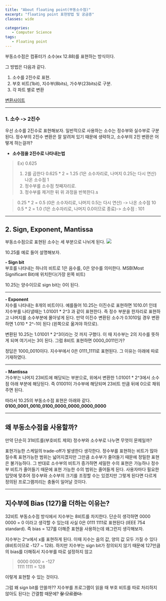 ```yaml
---
title: "About floating point(부동소수점)"
excerpt: "floating point 표현방법 및 궁금증"
classes: wide

categories:
   - Computer Science
tags:
   - Floating point
---
```


부동소수점은 컴퓨터가 소수(ex 12.88)를 표현하는 방식이다.   

그 방법은 다음과 같다.
1. 소수를 2진수로 표현.
2. 부호 비트(1bit), 지수부(8bits), 가수부(23bits)로 구분.
3. 각 파트 별로 변환

[변환사이트](https://www.h-schmidt.net/FloatConverter/IEEE754.html)

***

### 1. 소수 -> 2진수

우선 소수를 2진수로 표현해보자. 일반적으로 사용하는 소수는 정수부와 실수부로 구분된다.
정수부의 2진수 변환은 잘 알려져 있기 때문에 생략하고, 소수부의 2진 변환은 어떻게 하는걸까?   

- **소수점을 2진수로 나타내는법**

> Ex) 0.625
> 1. 2를 곱한다
      0.625 * 2 = 1.25 (1은 소수자리로, 나머지 0.25는 다시 연산) 
      나온 소수점 1
> 2. 정수부를 소수점 첫째자리로.
> 3. 정수부를 제거한 뒤 위 과정을 반복한다.s

>    0.25 * 2 = 0.5 (0은 소수자리로, 나머지 0.5는 다시 연산) -> 나온 소수점 10    
>    0.5 * 2 = 1.0 (1은 소수자리로, 나머지 0.0이므로 종료)-> 소수점 : 101

***

## 2. Sign, Exponent, Mantissa

부동소수점으로 표현된 소수는 세 부분으로 나뉘게 된다.
![](https://username-jm.github.io/assets/images/1_floating_point.jpg)

10.25를 예로 들어 설명해보자.

**- Sign bit**   
부호를 나타내는 하나의 비트로 1은 음수를, 0은 양수를 의미한다. MSB(Most Significant Bit)에 위치한다(가장 왼쪽 비트)

10.25는 양수이므로 sign bit는 0이 된다.

***

**- Exponent**   
지수를 나타내는 8개의 비트이다. 예를들어 10.25는 이진수로 표현하면 1010.01 인데  지수부를 나타낼때는 1.01001 * 2^3 과 같이 표현한다. 즉 정수 부분을 한자리로 표현하고 나머지를 소수부분에 몰아넣게 된다. 만약 이진수 변환된 소수가 0.1010일 경우 변환하면 1.010 * 2^-1이 된다 (왼쪽으로 옮겨야 하므로). 

변환된 10.25는 1.01001 * 2^3이라는 것 까지 구했다. 이 때 지수부는 2의 지수를 뜻하게 되며 여기서는 3이 된다. 그럼 8비트 표현하면 0000_0011인가? 

정답은 1000_0010이다. 지수부에서 0은 0111_1111로 표현된다. 그 이유는 아래에 따로 기재하였다.   

***

**- Mantissa**   
가수부는 나머지 23비트에 해당되는 부분으로, 위에서 변환한 1.01001 * 2^3에서 소수점 아래 부분에 해당된다. 즉 01001이 가수부에 해당되며 23비트 만큼 뒤에 0으로 채워주면 된다.

따라서 10.25의 부동소수점 표현은 아래와 같다.   
**0100_0001_0010_0100_0000_0000_0000_0000**

***

## 왜 부동소수점을 사용할까?

만약 단순히 31비트를(부호비트 제외) 정수부와 소수부로 나누면 무엇이 문제일까?   

표현가능한 스케일의 trade-off가 발생한다 생각한다. 정수부를 표현하는 비트가 많아질수록 표현가능한 범위는 넓어지겠지만 그만큼 소수부가 줄어들기 때문에 정밀한 표현은 불가능하다. 그 반대로 소수부의 비트가 증가하면 세밀한 수의 표현은 가능하나 정수부 비트가 줄어들기 때문에 표현 가능한 수의 범위는 줄어들게 된다. 사용자마다 필요한 입맛에 맞추어 정수부와 소수부의 크기를 조정할 수는 있겠지만 그렇게 된다면 다르게 정의된 프로그램끼리는 충돌이 일어날 것이다.    

***


## 지수부에 Bias (127)을 더하는 이유는?

32비트 부동소수점 방식에서 지수부는 8비트를 차지한다. 단순히 생각하면 0000 0000 = 0 이라고 생각할 수 있는데 사실 0은 0111 1111로 표현된다 (IEEE 754 standard). 즉 bias = 127를 더해준 표현을 사용하는데 왜그런지 생각해보자.   

지수부는 2^x에서 x를 표현하게 된다. 이때 지수는 음의 값, 양의 값 모두 가질 수 있다 (8비트이므로 -127 ~ 128). 하지만 지수부는 sign bit가 정의되지 않기 때문에 127만큼의 bias를 더해줘서 지수부를 따로 설정하지 않고   

> 0000 0000 = -127   
> 1111 1111 = 128

이렇게 표현할 수 있는 것이다. 

그럼 왜 sign bit를 안쓸까?? 지수부를 프로그램이 읽을 때 부호 비트를 따로 처리하지 않아도 된다는 간결함 때문에? 
~~잘 모르겠다.~~

